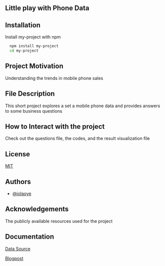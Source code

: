 
## Little play with Phone Data


## Installation

Install my-project with npm

```bash
  npm install my-project
  cd my-project
```
 
## Project Motivation

Understanding the trends in mobile phone sales
## File Description

This short project explores a set a mobile phone data and provides answers to some business questions
## How to Interact with the project

Check out the questions file, the codes, and the result visualization file
## License

[MIT](https://choosealicense.com/licenses/mit/)


## Authors

- [@iolaoye](https://github.com/iolaoye)



## Acknowledgements

 The publicly available resources used for the project
 


## Documentation

[Data Source](https://www.kaggle.com/code/sadeghjalalian/best-selling-mobile-phones-plotly/data)

[Blogpost](https://medium.com/@israelo/trends-in-mobile-phone-sales-254eee125483)